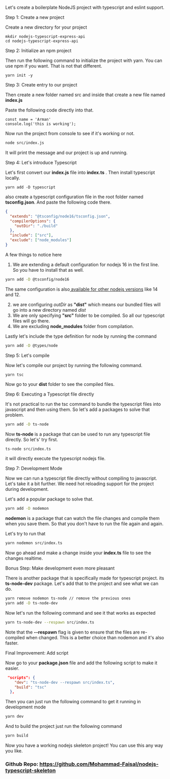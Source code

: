 Let's create a boilerplate NodeJS project with typescript and eslint support.

Step 1: Create a new project

Create a new directory for your project

```
mkdir nodejs-typescript-express-api
cd nodejs-typescript-express-api
```

Step 2: Initialize an npm project

Then run the following command to initialize the project with yarn. You can use npm if you want. That is not that different.

```
yarn init -y
```

Step 3: Create entry to our project

Then create a new folder named src and inside that create a new file named **index.js**

Paste the following code directly into that.

```
const name = 'Arman'
console.log('this is working');
```

Now run the project from console to see if it's working or not.

```sh
node src/index.js
```

It will print the message and our project is up and running.

Step 4: Let's introduce Typescript

Let's first convert our **index.js** file into **index.ts** . Then install typescript locally.

```
yarn add -D typescript
```

also create a typescript configuration file in the root folder named **tsconfig.json**. And paste the following code there.

```json
{
  "extends": "@tsconfig/node16/tsconfig.json",
  "compilerOptions": {
    "outDir": "./build"
  },
  "include": ["src"],
  "exclude": ["node_modules"]
}
```

A few things to notice here

1. We are extending a default configuration for nodejs 16 in the first line. So you have to install that as well.

```sh
yarn add -D @tsconfig/node16
```

The same configuration is also[ available for other nodejs versions](https://github.com/tsconfig/bases) like 14 and 12.

2. we are configuring _outDir_ as **"dist"** which means our bundled files will go into a new directory named _dist_
3. We are only specifying **"src"** folder to be compiled. So all our typescript files will go there.
4. We are excluding **node_modules** folder from compilation.

Lastly let's include the type definition for node by running the command

```sh
yarn add -D @types/node
```

Step 5: Let's compile

Now let's compile our project by running the following command.

```
yarn tsc
```

Now go to your **dist** folder to see the compiled files.

Step 6: Executing a Typescript file directly

It's not practical to run the tsc command to bundle the typescript files into javascript and then using them. So let's add a packages to solve that problem.

```sh
yarn add -D ts-node
```

Now **ts-node** is a package that can be used to run any typescript file directly. So let's' try first.

```sh
ts-node src/index.ts
```

it will directly execute the typescript nodejs file.

Step 7: Development Mode

Now we can run a typescript file directly without compiling to javascript. Let's take it a bit further.
We need hot reloading support for the project during development.

Let's add a popular package to solve that.

```sh
yarn add -D nodemon
```

**nodemon** is a package that can watch the file changes and compile them when you save them. So that you don't have to run the file again and again.

Let's try to run that

```sh
yarn nodemon src/index.ts
```

Now go ahead and make a change inside your **index.ts** file to see the changes realtime.

Bonus Step: Make development even more pleasant

There is another package that is specifically made for typescript project. its **ts-node-dev** package.
Let's add that to the project and see what we can do.

```sh
yarn remove nodemon ts-node // remove the previous ones
yarn add -D ts-node-dev
```

Now let's run the following command and see it that works as expected

```sh
yarn ts-node-dev --respawn src/index.ts
```

Note that the **--respawn** flag is given to ensure that the files are re-compiled when changed.
This is a better choice than nodemon and it's also faster.

Final Improvement: Add script

Now go to your **package.json** file and add the following script to make it easier.

```json
 "scripts": {
    "dev": "ts-node-dev --respawn src/index.ts",
    "build": "tsc"
  },
```

Then you can just run the following command to get it running in development mode

```sh
yarn dev
```

And to build the project just run the following command

```sh
yarn build
```

Now you have a working nodejs skeleton project! You can use this any way you like.

### Github Repo: https://github.com/Mohammad-Faisal/nodejs-typescript-skeleton
